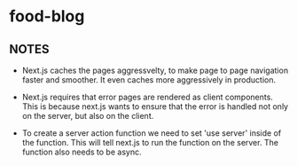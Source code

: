 # food-blog

## NOTES

- Next.js caches the pages aggressvelty, to make page to page navigation faster and smoother. It even caches more aggressively in production.

- Next.js requires that error pages are rendered as client components. This is because next.js wants to ensure that the error is handled not only on the server, but also on the client.

- To create a server action function we need to set 'use server' inside of the function. This will tell next.js to run the function on the server. The function also needs to be async.
